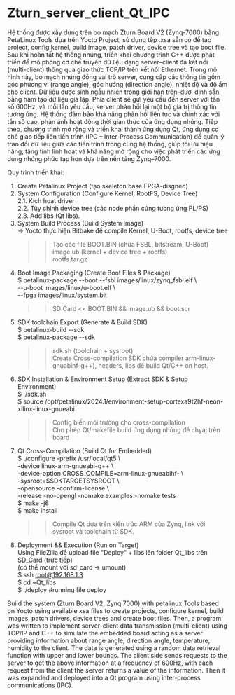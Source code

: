 # Zturn_server_client_Qt_IPC  
Hệ thống được xây dựng trên bo mạch Zturn Board V2 (Zynq-7000) bằng PetaLinux Tools dựa trên Yocto Project, sử dụng tệp .xsa sẵn có để tạo project, config kernel, build image, patch driver, device tree và tạo boot file.  
Sau khi hoàn tất hệ thống nhúng, triển khai chương trình C++ được phát triển để mô phỏng cơ chế truyền dữ liệu dạng server–client đa kết nối (multi-client) thông qua giao thức TCP/IP trên kết nối Ethernet. Trong mô hình này, bo mạch nhúng đóng vai trò server, cung cấp các thông tin gồm góc phương vị (range angle), góc hướng (direction angle), nhiệt độ và độ ẩm cho client. Dữ liệu được sinh ngẫu nhiên trong giới hạn trên–dưới định sẵn bằng hàm tạo dữ liệu giả lập. Phía client sẽ gửi yêu cầu đến server với tần số 600Hz, và mỗi lần yêu cầu, server phản hồi lại một bộ giá trị thông tin tương ứng. Hệ thống đảm bảo khả năng phản hồi liên tục và chính xác với tần số cao, phản ánh hoạt động thời gian thực của ứng dụng nhúng. Tiếp theo, chương trình mở rộng và triển khai thành ứng dụng Qt, ứng dụng cơ chế giao tiếp liên tiến trình (IPC – Inter-Process Communication) để quản lý trao đổi dữ liệu giữa các tiến trình trong cùng hệ thống, giúp tối ưu hiệu năng, tăng tính linh hoạt và khả năng mở rộng cho việc phát triển các ứng dụng nhúng phức tạp hơn dựa trên nền tảng Zynq–7000.  

Quy trình triển khai:  

1. Create Petalinux Project (tạo skeleton base FPGA-disgned)  
2. System Configuration (Configure Kernel, RootFS, Device Tree)  
   2.1. Kích hoạt driver  
   2.2. Tùy chỉnh device tree (các node phần cứng tương ứng PL/PS)  
   2.3. Add libs (Qt libs).  
3. System Build Process (Build System Image)  
   -> Yocto thực hiện Bitbake để compile Kernel, U-Boot, rootfs, device tree  
   >> Tạo các file BOOT.BIN (chứa FSBL, bitstream, U-Boot)  
   >>              image.ub (kernel + device tree + rootfs)  
   >>              rootfs.tar.gz  
4. Boot Image Packaging (Create Boot Files & Package)  
   $ petalinux-package --boot --fsbl images/linux/zynq_fsbl.elf \  
                  --u-boot images/linux/u-boot.elf \  
                  --fpga images/linux/system.bit  
   >> SD Card << BOOT.BIN && image.ub && boot.scr  
5. SDK toolchain Export (Generate & Build SDK)  
   $ petalinux-build --sdk  
   $ petalinux-package --sdk  
   >> sdk.sh (toolchain + sysroot)  
   >> Create Cross-compilation SDK chứa compiler arm-linux-gnuabihf-g++), headers, libs để build Qt/C++ on host.  
6. SDK Installation & Environment Setup (Extract SDK & Setup Environment)  
   $ ./sdk.sh  
   $ source /opt/petalinux/2024.1/environment-setup-cortexa9t2hf-neon-xilinx-linux-gnueabi  
   >> Config biến môi trường cho cross-compilation  
   >> Cho phép Qt/makefile build ứng dụng nhúng để chyaj trên board  
7. Qt Cross-Compilation (Build Qt for Embedded)  
   $ ./configure -prefix /usr/local/qt5 \  
            -device linux-arm-gnueabi-g++ \  
            -device-option CROSS_COMPILE=arm-linux-gnueabihf- \  
            -sysroot=$SDKTARGETSYSROOT \  
            -opensource -confirm-license \  
            -release -no-opengl -nomake examples -nomake tests  
   $ make -j8  
   $ make install  
   >> Compile Qt dựa trên kiến trúc ARM của Zynq, link với sysroot và toolchain từ SDK.  
8. Deployment && Execution (Run on Target)  
   Using FileZilla để upload file "Deploy" + libs lên folder Qt_libs trên SD_Card (trực tiếp)  
   (có thể mount với sd_card -> umount)  
  $ ssh root@192.168.1.3  
  $ cd ~Qt_libs  
  $ ./deploy #running file deploy  

Build the system (Zturn Board V2, Zynq 7000) with petalinux Tools based on Yocto using available xsa files to create projects, configure kernel, build images, patch drivers, device trees and create boot files. Then, a program was written to implement server-client data transmission (multi-client) using TCP/IP and C++ to simulate the embedded board acting as a server providing information about range angle, direction angle, temperature, humidity to the client. The data is generated using a random data retrieval function with upper and lower bounds. The client side sends requests to the server to get the above information at a frequency of 600Hz, with each request from the client the server returns a value of the information. Then it was expanded and deployed into a Qt program using inter-process communications (IPC).
